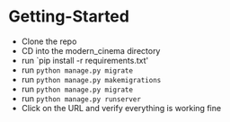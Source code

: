 # Getting-Started

- Clone the repo
- CD into the modern_cinema directory
- run `pip install -r requirements.txt'
- run `python manage.py migrate`
- run `python manage.py makemigrations`
- run `python manage.py migrate`
- run `python manage.py runserver`
- Click on the URL and verify everything is working fine
